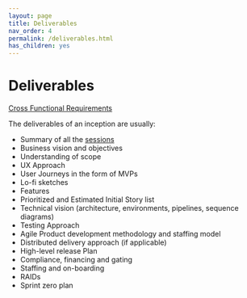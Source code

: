```yaml
---
layout: page
title: Deliverables
nav_order: 4
permalink: /deliverables.html
has_children: yes
---
```


# Deliverables

[Cross Functional Requirements](/cross-functional-requirements.html)

The deliverables of an inception are usually:

- Summary of all the [sessions](/activities)
- Business vision and objectives
- Understanding of scope
- UX Approach
- User Journeys in the form of MVPs
- Lo-fi sketches
- Features
- Prioritized and Estimated Initial Story list
- Technical vision (architecture, environments, pipelines, sequence diagrams)
- Testing Approach
- Agile Product development methodology and staffing model
- Distributed delivery approach (if applicable)
- High-level release Plan
- Compliance, financing and gating
- Staffing and on-boarding
- RAIDs
- Sprint zero plan
